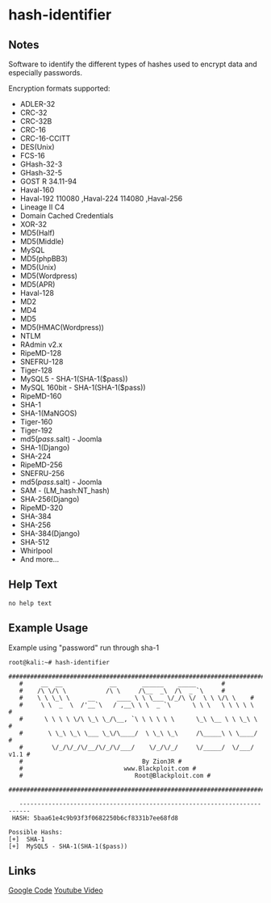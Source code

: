 # hash-identifier

Notes
-------
Software to identify the different types of hashes used to encrypt data and especially passwords.

Encryption formats supported:

* ADLER-32
* CRC-32
* CRC-32B
* CRC-16
* CRC-16-CCITT
* DES(Unix)
* FCS-16
* GHash-32-3
* GHash-32-5
* GOST R 34.11-94
* Haval-160
* Haval-192 110080 ,Haval-224 114080 ,Haval-256
* Lineage II C4
* Domain Cached Credentials
* XOR-32
* MD5(Half)
* MD5(Middle)
* MySQL
* MD5(phpBB3)
* MD5(Unix)
* MD5(Wordpress)
* MD5(APR)
* Haval-128
* MD2
* MD4
* MD5
* MD5(HMAC(Wordpress))
* NTLM
* RAdmin v2.x
* RipeMD-128
* SNEFRU-128
* Tiger-128
* MySQL5 - SHA-1(SHA-1($pass))
* MySQL 160bit - SHA-1(SHA-1($pass))
* RipeMD-160
* SHA-1
* SHA-1(MaNGOS)
* Tiger-160
* Tiger-192
* md5($pass.$salt) - Joomla
* SHA-1(Django)
* SHA-224
* RipeMD-256
* SNEFRU-256
* md5($pass.$salt) - Joomla
* SAM - (LM_hash:NT_hash)
* SHA-256(Django)
* RipeMD-320
* SHA-384
* SHA-256
* SHA-384(Django)
* SHA-512
* Whirlpool
* And more…

Help Text
-------
```
no help text
```

Example Usage
-------
Example using "password" run through sha-1

```
root@kali:~# hash-identifier
   #########################################################################
   #	 __  __ 		    __		 ______    _____	   #
   #	/\ \/\ \		   /\ \ 	/\__  _\  /\  _ `\	   #
   #	\ \ \_\ \     __      ____ \ \ \___	\/_/\ \/  \ \ \/\ \	   #
   #	 \ \  _  \  /'__`\   / ,__\ \ \  _ `\	   \ \ \   \ \ \ \ \	   #
   #	  \ \ \ \ \/\ \_\ \_/\__, `\ \ \ \ \ \	    \_\ \__ \ \ \_\ \	   #
   #	   \ \_\ \_\ \___ \_\/\____/  \ \_\ \_\     /\_____\ \ \____/	   #
   #	    \/_/\/_/\/__/\/_/\/___/    \/_/\/_/     \/_____/  \/___/  v1.1 #
   #								 By Zion3R #
   #							www.Blackploit.com #
   #						       Root@Blackploit.com #
   #########################################################################

   -------------------------------------------------------------------------
 HASH: 5baa61e4c9b93f3f0682250b6cf8331b7ee68fd8

Possible Hashs:
[+]  SHA-1
[+]  MySQL5 - SHA-1(SHA-1($pass))
```

Links
-------
[Google Code](https://code.google.com/p/hash-identifier/)
[Youtube Video](https://www.youtube.com/watch?v=EaoiZ2CnOLo)

